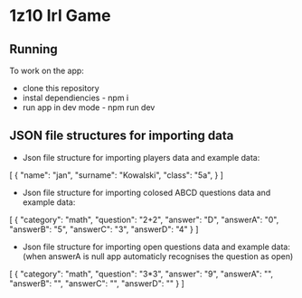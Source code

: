 # 1z10 Irl Game

## Running 
To work on the app:
- clone this repository
- instal dependiencies - npm i
- run app in dev mode - npm run dev

## JSON file structures for importing data

- Json file structure for importing players data and example data:

[
    {
        "name": "jan",
        "surname": "Kowalski",
        "class": "5a",
    }
]


- Json file structure for importing colosed ABCD questions data and example data:

[
    {
        "category": "math",
        "question": "2+2",
        "answer": "D",
        "answerA": "0",
        "answerB": "5",
        "answerC": "3",
        "answerD": "4"
    }
]


- Json file structure for importing open questions data and example data:
(when answerA is null app automaticly recognises the question as open)

[
    {
        "category": "math",
        "question": "3*3",
        "answer": "9",
        "answerA": "",
        "answerB": "",
        "answerC": "",
        "answerD": ""
    }
]